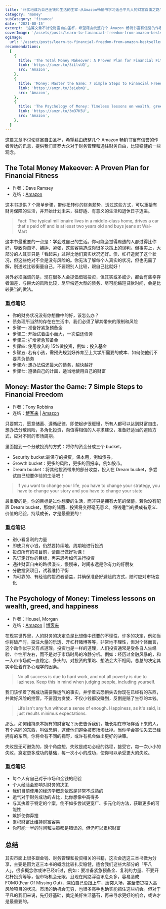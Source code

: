 ```yaml
---
title: '朴实地成为自己金钱和生活的主宰-从Amazon畅销书学习适合平凡人的财富自由之路'
category: 'money'
subCategory: 'finance'
date: '2021-08-15'
excerpt: '这篇文章不讨论财富自由圣杯，希望藉由统整几个 Amazon 畅销书富有信誉的作者传达的讯息，提供我们普罗大众对于财务管理和通往财务自由，比较稳健的一些观念。'
coverImage: '/assets/posts/learn-to-financial-freedom-from-amazon-bestsellers/cover.jpg'
ogImage:
  url: '/assets/posts/learn-to-financial-freedom-from-amazon-bestsellers/cover.jpg'
recommendations:
  [
    {
      title: 'The Total Money Makeover: A Proven Plan for Financial Fitness',
      link: 'https://amzn.to/3iLlvUQ',
      src: 'Amazon',
    },
    {
      title: 'Money: Master the Game: 7 Simple Steps to Financial Freedom',
      link: 'https://amzn.to/3siebmQ',
      src: 'Amazon',
    },
    {
      title: 'The Psychology of Money: Timeless lessons on wealth, greed, and happiness',
      link: 'https://amzn.to/3m37K5U',
      src: 'Amazon',
    },
  ]
---
```


这篇文章不讨论财富自由圣杯，希望藉由统整几个 Amazon 畅销书富有信誉的作者传达的讯息，提供我们普罗大众对于财务管理和通往财务自由，比较稳健的一些观念。

## The Total Money Makeover: A Proven Plan for Financial Fitness

- 作者：Dave Ramsey
- 连结：[Amazon](https://amzn.to/3iLlvUQ)

这本书提供 7 个简单步骤，带你扭转你的财务颓势，透过这些方式，可以重拾有财务保障的生活，并开始计划未来，往舒适、有意义的生活和退休日子迈进。

> Fact: The typical millionaire lives in a middle-class home, drives a car that's paid off and is at least two years old and buys jeans at Wal-Mart

这本书最重要的一点是：学会过自己的生活。你可能会觉得周遭的人都过得比你好，导致你自卑、嫉妒、紧张，这些容易造成你很多决策上的误判。但事实上，大部分的人其实只是「看起来」过得比他们真实状况还好。债、杠杆造就了这个状况，但这些绝对不会是没有风险的。你无法了解每个人真实的状况，但也无需了解，别透过比较衡量自己。不要跟别人比较，跟自己比就好！

另外必须强调的是，现在很多人会提倡借钱投资，但其实或多或少，都会有些幸存者偏差，与巨大的风险比较，尽早偿还大型的债务、尽可能缩短贷款时间，会是比较妥当的做法。

### 重点笔记

- 你的财务状况没有你想像中的好，该怎么办？
- 债务理所当然的存在在生活中，我们必须了解其带来的限制和风险
- 步骤一: 准备好紧急预备金
- 步骤二: 开始试着由小而大，一次偿还债务
- 步骤三: 扩增紧急预备金
- 步骤四: 使用收入的 15%做投资，例如：投入基金
- 步骤五: 若有小孩，需预先规划好养育至上大学所需要的成本、如何使他们不要背负债务
- 步骤六: 想办法偿还最大的债务，越快越好
- 步骤七: 遵循自己的计画，适当地使用自己的财富

## Money: Master the Game: 7 Simple Steps to Financial Freedom

- 作者：Tony Robbins
- 连结：[博客来](https://www.books.com.tw/exep/assp.php/cwhuang0523/products/F013686859?utm_source=cwhuang0523&utm_medium=ap-books&utm_content=recommend&utm_campaign=ap-202108) | [Amazon](https://amzn.to/3siebmQ)

只要努力、愿意储蓄、遵循纪律，即使起步很缓慢，所有人都可以达到财富自由。想办法分散风险，多角化投资，向值得相信的人寻求建议，准备好适当的避险方式，应对不同的市场周期。

里面提到一个分散投资的方式：将你的资金分成三个 bucket，

- Security bucket:最保守的投资，保本用，例如债券。
- Growth bucket：更多的风险，更多的回报率，例如股市。
- Dream bucket：将其他投资带来的部分收益，投入在 Dream bucket，多尝试自己想要体验的生活吧！

> If you want to change your life, you have to change your strategy, you have to change your story and you have to change your state

最重要的是，你的目标是过你想要的生活，而非只是拥有大笔的储蓄。若你没有配置 Dream bucket，那你的储蓄、投资将变得毫无意义。将钱适当的换成有意义、价值的经验，持续成长，才是最重要的！

### 重点笔记

- 别小看复利的力量
- 即使只有小钱，仍然要持续地，周期地进行投资
- 投资所有的项目前，请自己做好功课！
- 先订定好你的目标，再来思考如何进行投资
- 通往财富自由的路很漫长，慢慢来，时间永远是你有力的好朋友
- 分散投资项目，试着维持平衡
- 向可靠的、有经验的投资者请益，并确保准备好避险的方式，随时应对市场变化

## The Psychology of Money: Timeless lessons on wealth, greed, and happiness

- 作者：Housel, Morgan
- 连结：[Amazon](https://amzn.to/3m37K5U) | [博客来](https://www.books.com.tw/exep/assp.php/cwhuang0523/products/F016396356?utm_source=cwhuang0523&utm_medium=ap-books&utm_content=recommend&utm_campaign=ap-202108)

在现实世界里，人的财务的决定总是比想像中还要的不理性，许多的决定，例如当你将破产时，投注大量的乐透、开杠杆赌博等等，非常地不理性，但对个体而言，这个动作似乎又有点道理。投资也是一样的道理，人们投资通常是受各自人生经验、个性所左右，而不是对于市场时局的冷静分析。例如：经历过金融风暴的，和一入市市场就一直稳定、多头的，对投资的策略、想法会大不相同。总总的决定其实牵扯着许多心理学的因素。

> No all success is due to hard work, and not all poverty is due to laziness. Keep this in mind when judging people, including yourself.

我们该学着了解成功需要靠运气的事实，并学着去恐惧失去你现在已经有的东西，并做好风险的控管。不要因为贪婪，不仅小钱都没赚到，反倒是赔了生存的本钱。

> Life isn't any fun without a sense of enough. Happiness, as it's said, is just results minimus expectations.

那么，如何维持原本拥有的财富呢？历史告诉我们，能长期在市场存活下来的人，有个共同的东西，叫做恐惧，这使他们避免被市场淘汰掉。当你学会害怕失去已经拥有的东西，你将会有不同的视野，或许有机会做出更好的决策。

失败是无可避免的，换个角度想，失败是成功必经的路程，接受它，每一次小小的失败，奠定更多成功的基础，每一次小小的成功，使你可以承受更大的失败。

### 重点笔记

- 每个人有自己对于市场和金钱的经验
- 个人经验会影响对财务的决策
- 我们目前使用的经济学概念依然是非常不成熟的
- 运气对于财务成功的占比，比你想像中高得多
- 与其执着于特定的个案，倒不如多尝试更宽广、多元化的方法，获取更多的可能性
- 嫉妒使你莽撞
- 累积财富比维持财富容易
- 你可能一半的时间和决策都是错误的，但仍可以累积财富

## 总结

其实市面上很多跟金钱、财务管理和投资相关的书籍，这次会选这三本书做为分享，主要是因为这三本书的概念比较扎实稳健，适合我们这些大部分的「平凡人」，很多概念你或许已经听过，例如：要准备紧急预备金、复利的力量、不要开杠杆投资等等，但市场机会无限，且现在网路浮滥讯息众多，容易造成 FOMO(Fear Of Missing Out)，深怕自己没跟上车，唐突入场，甚至借贷投入高风险项目的状况。市场的确机会无穷，也很多高手也确实能抓住这些机会。但对于平凡的我们来说，先打好基础，奠定美好生活基石，再来寻求更好的机会，或许才是最重要的。
